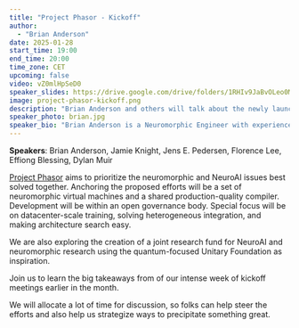 ```yaml
---
title: "Project Phasor - Kickoff"
author: 
  - "Brian Anderson"
date: 2025-01-28
start_time: 19:00
end_time: 20:00
time_zone: CET
upcoming: false
video: vZ0mlHpSeD0
speaker_slides: https://drive.google.com/drive/folders/1RHIv9JaBvOLeo0MveBvnEAkqKe2Vc9_I?usp=drive_link
image: project-phasor-kickoff.png
description: "Brian Anderson and others will talk about the newly launched Project Phasor that aims to organize efforts towards neuromorphic and NeuroAI virtualization and compilation."
speaker_photo: brian.jpg
speaker_bio: "Brian Anderson is a Neuromorphic Engineer with experience from industry heavy-hitters such as ML Commons, Intel Labs, Google, and NVIDIA. He has pioneered neuromorphic engineering methods and championed neuromorphic technologies in the industry and academia alike. A position he is well suited for, given his degrees in Electrical Engineering and Computer Science from MIT."
---
```


**Speakers**: Brian Anderson, Jamie Knight, Jens E. Pedersen, Florence Lee, Effiong Blessing, Dylan Muir

[Project Phasor](https://www.project-phasor.org/) aims to prioritize the neuromorphic and NeuroAI issues best solved together. Anchoring the proposed efforts will be a set of neuromorphic virtual machines and a shared production-quality compiler. Development will be within an open governance body. Special focus will be on datacenter-scale training, solving heterogeneous integration, and making architecture search easy.

We are also exploring the creation of a joint research fund for NeuroAI and neuromorphic research using the quantum-focused Unitary Foundation as inspiration.

Join us to learn the big takeaways from of our intense week of kickoff meetings earlier in the month.

We will allocate a lot of time for discussion, so folks can help steer the efforts and also help us strategize ways to precipitate something great.
